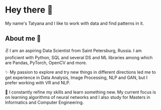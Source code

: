 # Hey there :wave:

My name's Tatyana and I like to work with data and find patterns in it. 

## About me :information_desk_person:

:v: I am an aspiring Data Scientist from Saint Petersburg, Russia. I am proficient with Python, SQL and several DS and ML libraries among which are Pandas, PyTorch, OpenCV and more.

✨ My passion to explore and try new things in different directions led me to get experience in Data Analysis, Image Processing, NLP and GAN, but I prefer working with VR and NLP. 

:eyes: I constantly refine my skills and learn something new. My current focus is on learning algorithms of neural networks and I also study for Masters in Informatics and Computer Engineering.







<!--
**tstrizhakova/tstrizhakova** is a ✨ _special_ ✨ repository because its `README.md` (this file) appears on your GitHub profile.

Here are some ideas to get you started:

- 🔭 I’m currently working on ...
- 🌱 I’m currently learning ...
- 👯 I’m looking to collaborate on ...
- 🤔 I’m looking for help with ...
- 💬 Ask me about ...
- 📫 How to reach me: ...
- 😄 Pronouns: ...
- ⚡ Fun fact: ...
-->
